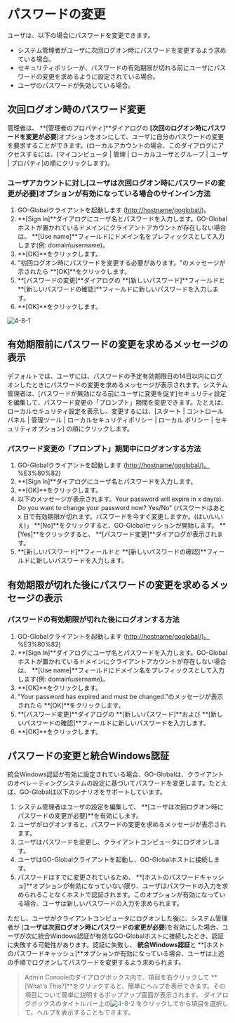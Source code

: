 # パスワードの変更

ユーザは、以下の場合にパスワードを変更できます。

* システム管理者がユーザに次回ログオン時にパスワードを変更するよう求めている場合。
* セキュリティポリシーが、パスワードの有効期限が切れる前にユーザにパスワードの変更を求めるように設定されている場合。
* ユーザのパスワードが失効している場合。

## 次回ログオン時のパスワード変更

管理者は、 **[管理者のプロパティ]**ダイアログの **[次回のログオン時にパスワードを変更が必要**]オプションをオンにして、ユーザに自分のパスワードの変更を要求することができます。(ローカルアカウントの場合、このダイアログにアクセスするには、[マイコンピュータ | 管理 | ローカルユーザとグループ | ユーザ | プロパティ]の順にクリックします)。

### ユーザアカウントに対し[ユーザは次回ログオン時にパスワードの変更が必要]オプションが有効になっている場合のサインイン方法

1. GO-Globalクライアントを起動します ([http://hostname/goglobal/](http://server/logon.html))。
2. **[Sign In]**ダイアログにユーザ名とパスワードを入力します。GO-Globalホストが置かれているドメインにクライアントアカウントが存在しない場合は、 **[Use name]**フィールドにドメイン名をプレフィックスとして入力します(例: domain\username)。
3. **[OK]**をクリックします。
4. "初回ログオン時にパスワードを変更する必要があります。"のメッセージが示されたら **[OK]**をクリックします。
5. **[パスワードの変更]**ダイアログの **[新しいパスワード]**フィールドと **[新しいパスワードの確認]**フィールドに新しいパスワードを入力します。
6. **[OK]**をクリックします。

![4-8-1](/img/4-8-1.png) 

## 有効期限前にパスワードの変更を求めるメッセージの表示

デフォルトでは、ユーザには、パスワードの予定有効期限日の14日以内にログオンしたときにパスワードの変更を求めるメッセージが表示されます。システム管理者は、[パスワードが無効になる前にユーザに変更を促す]セキュリティ設定を編集して、パスワード変更の「プロンプト」期間を変更できます。たとえば、ローカルセキュリティ設定を表示し、変更するには、[スタート | コントロールパネル | 管理ツール | ローカルセキュリティポリシー | ローカル ポリシー | セキュリティオプション] の順にクリックします。

### パスワード変更の「プロンプト」期間中にログオンする方法

1. GO-Globalクライアントを起動します ([http://hostname/goglobal/)。](http://hostname/goglobal/)%E3%80%82)​
2. **[Sign In]**ダイアログにユーザ名とパスワードを入力します。
3. **[OK]**をクリックします。
4. 以下のメッセージが表示されます。Your password will expire in x day(s). Do you want to change your password now? Yes/No" (パスワードはあと x 日で有効期限が切れます。パスワードを今すぐ変更しますか。(はい/いいえ)」 **[No]**をクリックすると、GO-Globalセッションが開始します。 **[Yes]**をクリックすると、 **[パスワード変更]**ダイアログが表示されます。
5. **[新しいパスワード]**フィールドと **[新しいパスワードの確認]**フィールドに新しいパスワードを入力します。

## 有効期限が切れた後にパスワードの変更を求めるメッセージの表示

### パスワードの有効期限が切れた後にログオンする方法

1. GO-Globalクライアントを起動します ([http://hostname/goglobal/)。](http://hostname/goglobal/)%E3%80%82)​
2. **[Sign In]**ダイアログにユーザ名とパスワードを入力します。GO-Globalホストが置かれているドメインにクライアントアカウントが存在しない場合は、 **[Use name]**フィールドにドメイン名をプレフィックスとして入力します(例: domain\username)。
3. **[OK]**をクリックします。
4. "Your password has expired and must be changed."のメッセージが表示されたら **[OK]**をクリックします。
5. **[パスワード変更]**ダイアログの **[新しいパスワード]**および **[新しいパスワードの確認]**フィールドに新しいパスワードを入力します。
6. **[OK]**をクリックします。

## パスワードの変更と統合Windows認証

統合Windows認証が有効に設定されている場合、GO-Globalは、クライアントのオペレーティングシステムの設定に基づいてパスワードを変更します。たとえば、GO-Globalは以下のシナリオをサポートしています。

1. システム管理者はユーザの設定を編集して、 **[ユーザは次回ログオン時にパスワードの変更が必要]**を有効にします。
2. ユーザがログオンすると、パスワードの変更を求めるメッセージが表示されます。
3. ユーザはパスワードを変更し、クライアントコンピュータにログオンします。
4. ユーザはGO-Globalクライアントを起動し、GO-Globalホストに接続します。
5. パスワードはすでに変更されているため、 **[ホストのパスワードキャッシュ]**オプションが有効になっていない限り、ユーザはパスワードの入力を求められることなくホストで認証されます。このオプションが有効になっている場合、ユーザは新しいパスワードの入力を求められます。

ただし、ユーザがクライアントコンピュータにログオンした後に、システム管理者が [**ユーザは次回ログオン時にパスワードの変更が必要**]を有効にした場合、ユーザが次に統合Windows認証が有効なGO-Globalホストに接続したとき、認証に失敗する可能性があります。認証に失敗し、 **統合Windows認証**と **[ホストのパスワードキャッシュ]**オプションが有効になっている場合、ユーザは上述の手順でログオンしてパスワードを変更するよう求められます。

>Admin Consoleのダイアログボックス内で、項目を右クリックして **[What's This?]**をクリックすると、簡単にヘルプを表示できます。その項目について簡単に説明するポップアップ画面が表示されます。 ダイアログボックスのタイトルバー上の![4-8-2](/img/4-8-2.png) をクリックしてから項目を選択して、ヘルプを表示することもできます。
